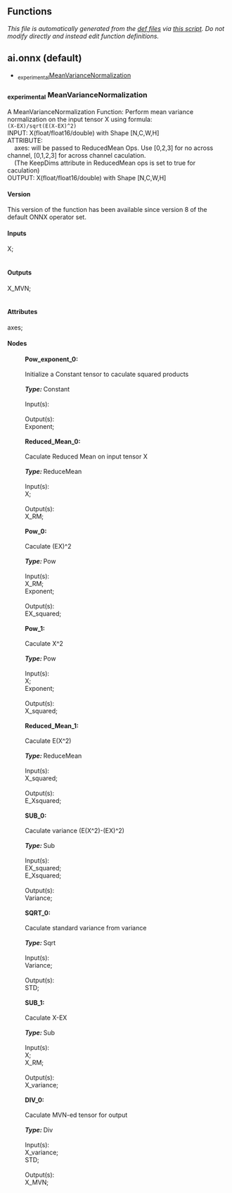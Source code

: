 ## Functions
*This file is automatically generated from the
            [def files](/onnx/defs) via [this script](/onnx/defs/gen_doc.py).
            Do not modify directly and instead edit function definitions.*
## ai.onnx (default)
  * <sub>experimental</sub><a href="#MeanVarianceNormalization">MeanVarianceNormalization</a>



### <sub>experimental</sub> <a name="MeanVarianceNormalization"></a><a name="meanvariancenormalization">**MeanVarianceNormalization**</a>

  A MeanVarianceNormalization Function: Perform mean variance normalization on the input tensor X using formula: <br/> ``` (X-EX)/sqrt(E(X-EX)^2) ``` <br/>INPUT: X(float/float16/double) with Shape [N,C,W,H] <br/>ATTRIBUTE: <br/>&nbsp;&nbsp;&nbsp;&nbsp;axes: will be passed to ReducedMean Ops. Use [0,2,3] for no across channel, [0,1,2,3] for across channel caculation.<br/>&nbsp;&nbsp;&nbsp;&nbsp;(The KeepDims attribute in ReducedMean ops is set to true for caculation)<br/>OUTPUT: X(float/float16/double) with Shape [N,C,W,H] <br/>

#### Version

This version of the function has been available since version 8 of the default ONNX operator set.

#### Inputs

<dl>
<dt>X; </dt>
<br/></dl>

#### Outputs

<dl>
<dt>X_MVN; </dt>
<br/></dl>

#### Attributes

<dl>
<dt>axes;<br/></dt>
</dl>

#### Nodes

<dl>
<dd><b>Pow_exponent_0: </b></dd><br/><dd>Initialize a Constant tensor to caculate squared products</dd><br/><dd><b><i>Type: </i></b>Constant</dd><br/><dd>Input(s):</dd><br/>
<dd>Output(s):</dd><dd> Exponent;</dd><br/>
<dd><b>Reduced_Mean_0: </b></dd><br/><dd>Caculate Reduced Mean on input tensor X</dd><br/><dd><b><i>Type: </i></b>ReduceMean</dd><br/><dd>Input(s):</dd><dd> X;</dd><br/>
<dd>Output(s):</dd><dd> X_RM;</dd><br/>
<dd><b>Pow_0: </b></dd><br/><dd>Caculate (EX)^2</dd><br/><dd><b><i>Type: </i></b>Pow</dd><br/><dd>Input(s):</dd><dd> X_RM;</dd><dd> Exponent;</dd><br/>
<dd>Output(s):</dd><dd> EX_squared;</dd><br/>
<dd><b>Pow_1: </b></dd><br/><dd>Caculate X^2</dd><br/><dd><b><i>Type: </i></b>Pow</dd><br/><dd>Input(s):</dd><dd> X;</dd><dd> Exponent;</dd><br/>
<dd>Output(s):</dd><dd> X_squared;</dd><br/>
<dd><b>Reduced_Mean_1: </b></dd><br/><dd>Caculate E(X^2)</dd><br/><dd><b><i>Type: </i></b>ReduceMean</dd><br/><dd>Input(s):</dd><dd> X_squared;</dd><br/>
<dd>Output(s):</dd><dd> E_Xsquared;</dd><br/>
<dd><b>SUB_0: </b></dd><br/><dd>Caculate variance (E(X^2)-(EX)^2)</dd><br/><dd><b><i>Type: </i></b>Sub</dd><br/><dd>Input(s):</dd><dd> EX_squared;</dd><dd> E_Xsquared;</dd><br/>
<dd>Output(s):</dd><dd> Variance;</dd><br/>
<dd><b>SQRT_0: </b></dd><br/><dd>Caculate standard variance from variance</dd><br/><dd><b><i>Type: </i></b>Sqrt</dd><br/><dd>Input(s):</dd><dd> Variance;</dd><br/>
<dd>Output(s):</dd><dd> STD;</dd><br/>
<dd><b>SUB_1: </b></dd><br/><dd>Caculate X-EX</dd><br/><dd><b><i>Type: </i></b>Sub</dd><br/><dd>Input(s):</dd><dd> X;</dd><dd> X_RM;</dd><br/>
<dd>Output(s):</dd><dd> X_variance;</dd><br/>
<dd><b>DIV_0: </b></dd><br/><dd>Caculate MVN-ed tensor for output</dd><br/><dd><b><i>Type: </i></b>Div</dd><br/><dd>Input(s):</dd><dd> X_variance;</dd><dd> STD;</dd><br/>
<dd>Output(s):</dd><dd> X_MVN;</dd><br/>
</dl>


